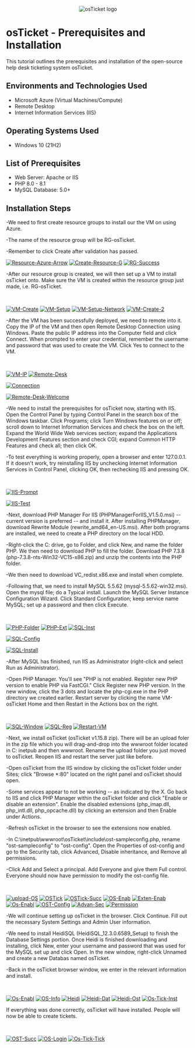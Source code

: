 <p align="center">
<img src="https://i.imgur.com/Clzj7Xs.png" alt="osTicket logo"/>
</p>

<h1>osTicket - Prerequisites and Installation</h1>
This tutorial outlines the prerequisites and installation of the open-source help desk ticketing system osTicket.<br />



<h2>Environments and Technologies Used</h2>

- Microsoft Azure (Virtual Machines/Compute)
- Remote Desktop
- Internet Information Services (IIS)

<h2>Operating Systems Used </h2>

- Windows 10</b> (21H2)

<h2>List of Prerequisites</h2>

- Web Server: Apache or IIS
- PHP 8.0 - 8.1
- MySQL Database: 5.0+

<h2>Installation Steps</h2>

-We need to first create resource groups to install our the VM on using Azure.

-The name of the resource group will be RG-osTicket.

-Remember to click Create after validation has passed.
<p>
<a href="https://ibb.co/bJn1hLj"><img src="https://i.ibb.co/tX5Bfcw/Resource-Azure-Arrow.png" alt="Resource-Azure-Arrow" border="0"></a>
<a href="https://ibb.co/SBc3KvT"><img src="https://i.ibb.co/9WhrqYX/Create-Resource-G.png" alt="Create-Resource-G" border="0"></a>
<a href="https://ibb.co/10xt2RS"><img src="https://i.ibb.co/WH14KBT/RG-Success.png" alt="RG-Success" border="0"></a>
</p>
<p>
-After our resource group is created, we will then set up a VM to install osTicket onto. Make sure the VM is created within the resource group just made, i.e. RG-osTicket.
</p>
<br />

<p>
<a href="https://ibb.co/s1T7zwX"><img src="https://i.ibb.co/FYQpCwd/VM-Create.png" alt="VM-Create" border="0"></a>
<a href="https://ibb.co/qrcJ6GW"><img src="https://i.ibb.co/wzPctHw/VM-Setup.png" alt="VM-Setup" border="0"></a>
<a href="https://ibb.co/BZfFymY"><img src="https://i.ibb.co/9TpSbJd/VM-Setup-Network.png" alt="VM-Setup-Network" border="0"></a>
<a href="https://ibb.co/4FsR4xW"><img src="https://i.ibb.co/XWyxFTX/VM-Create-2.png" alt="VM-Create-2" border="0"></a>
</p>
<p>
-After the VM has been successfully deployed, we need to remote into it. Copy the IP of the VM and then open Remote Desktop Connection using Windows. Paste the public IP address into the Computer field and click Connect. When prompted to enter your credential, remember the username and password that was used to create the VM. Click Yes to connect to the VM. 
</p>
<br />

<p>
<a href="https://ibb.co/7NnqsMQ"><img src="https://i.ibb.co/yB6rHvp/VM-IP.png" alt="VM-IP" border="0"></a>
<a href="https://imgbb.com/"><img src="https://i.ibb.co/6tNVcG7/Remote-Desk.png" alt="Remote-Desk" border="0"></a>
  
<a href="https://imgbb.com/"><img src="https://i.ibb.co/pZyNJbm/Connection.png" alt="Connection" border="0"></a>

<a href="https://ibb.co/2kq4TwC"><img src="https://i.ibb.co/vj1nSbT/Remote-Desk-Welcome.png" alt="Remote-Desk-Welcome" border="0"></a>
</p>
<p>
-We need to install the prerequisites for osTicket now, starting with IIS. Open the Control Panel by typing Control Panel in the search box of the Windows taskbar. Click Programs; click Turn Windows features on or off; scroll down to Internet Information Services and check the box on the left. Expand the World Wide Web services section; expand the Applications Development Features section and check CGI; expand Common HTTP Features and check all; then click OK. 
  
-To test everything is working properly, open a browser and enter 127.0.0.1. If it doesn't work, try reinstalling IIS by unchecking Internet Information Services in Control Panel, clicking OK, then rechecking IIS and pressing OK.
</p>
<br />

<p>
<a href="https://ibb.co/wsfKw67"><img src="https://i.ibb.co/jRSLW4z/IIS-Prompt.png" alt="IIS-Prompt" border="0"></a>

<a href="https://ibb.co/Z2mRWR6"><img src="https://i.ibb.co/FHVkgkb/IIS-Test.png" alt="IIS-Test" border="0"></a>
</p>
<p>
-Next, download PHP Manager For IIS (PHPManagerForIIS_V1.5.0.msi) -- current version is preferred -- and install it. After installing PHPManager, download Rewrite Module (rewrite_amd64_en-US.msi). After both programs are installed, we need to create a PHP directory on the local HDD.

-Right-click the C: drive, go to Folder, and click New, and name the folder PHP. We then need to download PHP to fill the folder. Download PHP 7.3.8 (php-7.3.8-nts-Win32-VC15-x86.zip) and unzip the contents into the PHP folder.

-We then need to download VC_redist.x86.exe and install when complete.

-Following that, we need to install MySQL 5.5.62 (mysql-5.5.62-win32.msi). Open the mysql file; do a Typical install. Launch the MySQL Server Instance Configuration Wizard. Click Standard Configuration; keep service name MySQL; set up a password and then click Execute.
</p>
<br />

<p>
<a href="https://ibb.co/jwWP7Xw"><img src="https://i.ibb.co/myXVQWy/PHP-Folder.png" alt="PHP-Folder" border="0"></a>
<a href="https://ibb.co/pPcJrpm"><img src="https://i.ibb.co/3s2BYHJ/PHP-Ext.png" alt="PHP-Ext" border="0"></a>
<a href="https://imgbb.com/"><img src="https://i.ibb.co/QKFPXH4/SQL-Inst.png" alt="SQL-Inst" border="0"></a>
  
<a href="https://imgbb.com/"><img src="https://i.ibb.co/TtnncSt/SQL-Config.png" alt="SQL-Config" border="0"></a>

<a href="https://imgbb.com/"><img src="https://i.ibb.co/YcLwBMH/SQL-Install.png" alt="SQL-Install" border="0"></a>
</p>
<p>
-After MySQL has finished, run IIS as Administrator (right-click and select Run as Administrator). 
  
-Open PHP Manager. You'll see "PHP is not enabled. Register new PHP version to enable PHP via FastCGI." Click Register new PHP version. In the new window, click the 3 dots and locate the php-cgi.exe in the PHP directory we created earlier. Restart server by clicking the name VM-osTicket Home and then Restart in the Actions box on the right.
</p>
<br />

<p>
<a href="https://ibb.co/86RgBkq"><img src="https://i.ibb.co/yWMFR2t/SQL-Window.png" alt="SQL-Window" border="0"></a>
<a href="https://ibb.co/HhqMJK9"><img src="https://i.ibb.co/rdHLWQX/SQL-Reg.png" alt="SQL-Reg" border="0"></a>
<a href="https://ibb.co/dkHZ1vW"><img src="https://i.ibb.co/8PQkTwK/Restart-VM.png" alt="Restart-VM" border="0"></a>
</p>
<p>
-Next, we install osTicket (osTicket v1.15.8 zip). There will be an upload foler in the zip file which you will drag-and-drop into the wwwroot folder located in C: inetpub and then wwwroot. Rename the upload folder you just moved to osTicket. Reopen IIS and restart the server just like before.
  
-Open osTicket from the IIS window by clicking the osTicket folder under Sites; click "Browse *:80" located on the right panel and osTicket should open.

-Some services appear to not be working -- as indicated by the X. Go back to IIS and click PHP Manager within the osTicket folder and click "Enable or disable an extension". Enable the disabled extensions (php_imap.dll, php_intl.dll, php_opcache.dll) by clicking an extension and then Enable under Actions. 

-Refresh osTicket in the browser to see the extensions now enabled.

-In C:\inetpub\wwwroot\osTicket\include\ost-sampleconfig.php, rename "ost-sampleconfig" to "ost-config". Open the Properties of ost-config and go to the Security tab, click Advanced, Disable inheritance, and Remove all permissions. 

-Click Add and Select a principal. Add Everyone and give them Full control. Everyone should now have permission to modify the ost-config file.
</p>
<br />

<p>
<a href="https://ibb.co/3hz9XP4"><img src="https://i.ibb.co/DKpHXjz/upload-OS.png" alt="upload-OS" border="0"></a>
<a href="https://ibb.co/RTBr98v"><img src="https://i.ibb.co/VYQnt6j/OSTick.png" alt="OSTick" border="0"></a>
<a href="https://ibb.co/SwWsc8z"><img src="https://i.ibb.co/k2kHJft/OSTick-Succ.png" alt="OSTick-Succ" border="0"></a>
<a href="https://ibb.co/LNj5NsL"><img src="https://i.ibb.co/rd8sdXC/OS-Enab.png" alt="OS-Enab" border="0"></a>
<a href="https://ibb.co/DKFFqMM"><img src="https://i.ibb.co/kcTTdDD/Exten-Enab.png" alt="Exten-Enab" border="0"></a>
<a href="https://ibb.co/mNfQk7z"><img src="https://i.ibb.co/fDjmf70/Os-Enabl.png" alt="Os-Enabl" border="0"></a>
<a href="https://ibb.co/VvFRsj7"><img src="https://i.ibb.co/Hrc6jFW/OST-Config.png" alt="OST-Config" border="0"></a>
<a href="https://ibb.co/z7fmq4r"><img src="https://i.ibb.co/RBHgRD9/Advan-Sec.png" alt="Advan-Sec" border="0"></a>
<a href="https://ibb.co/k4JF386"><img src="https://i.ibb.co/StcpQn7/Permission.png" alt="Permission" border="0"></a>
</p>
<p>
-We will continue setting up osTicket in the browser. Click Continue. Fill out the necessary System Settings and Admin User information.
  
-We need to install HeidiSQL (HeidiSQL_12.3.0.6589_Setup) to finish the Database Settings portion. Once Heidi is finished downloading and installing, click New, enter your username and password that was used for the MySQL set up and click Open. In the new window, right-click Unnamed and create a new Databas named osTicket.

-Back in the osTicket browser window, we enter in the relevant information and install.

</p>
<br />

<p>
<a href="https://ibb.co/mNfQk7z"><img src="https://i.ibb.co/fDjmf70/Os-Enabl.png" alt="Os-Enabl" border="0"></a>
<a href="https://ibb.co/tbsCZHw"><img src="https://i.ibb.co/nDck3wq/OS-Info.png" alt="OS-Info" border="0"></a>
<a href="https://ibb.co/qd7pqB6"><img src="https://i.ibb.co/DtzQc4d/Heidi.png" alt="Heidi" border="0"></a>
<a href="https://ibb.co/1qcML9m"><img src="https://i.ibb.co/d2ZtrQ5/Heidi-Dat.png" alt="Heidi-Dat" border="0"></a>
<a href="https://ibb.co/rZsV0TK"><img src="https://i.ibb.co/qR5vjXL/Heidi-Ost.png" alt="Heidi-Ost" border="0"></a>
<a href="https://ibb.co/G251WNX"><img src="https://i.ibb.co/Z8MwB73/Os-Tick-Inst.png" alt="Os-Tick-Inst" border="0"></a>
</p>
<p>
If everything was done correctly, osTicket will have installed. People will now be able to create tickets.
</p>
<br />

<p>
<a href="https://ibb.co/2vWfn3y"><img src="https://i.ibb.co/9bcC8HN/OST-Succ.png" alt="OST-Succ" border="0"></a>
<a href="https://ibb.co/XD9g1Z7"><img src="https://i.ibb.co/Sc28bXt/OS-Login.png" alt="OS-Login" border="0"></a>
<a href="https://ibb.co/3r6TR4R"><img src="https://i.ibb.co/Lkj0NYN/Os-Tick-Tick.png" alt="Os-Tick-Tick" border="0"></a>
</p>
<p>
